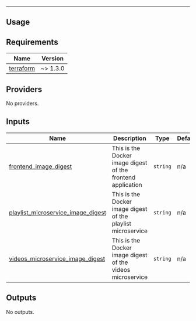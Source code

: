 <!-- BEGIN_TF_DOCS -->

---
## Usage
## Requirements

| Name | Version |
|------|---------|
| <a name="requirement_terraform"></a> [terraform](#requirement\_terraform) | ~> 1.3.0 |
## Providers

No providers.
## Inputs

| Name | Description | Type | Default | Required |
|------|-------------|------|---------|:--------:|
| <a name="input_frontend_image_digest"></a> [frontend\_image\_digest](#input\_frontend\_image\_digest) | This is the Docker image digest of the frontend application | `string` | n/a | yes |
| <a name="input_playlist_microservice_image_digest"></a> [playlist\_microservice\_image\_digest](#input\_playlist\_microservice\_image\_digest) | This is the Docker image digest of the playlist microservice | `string` | n/a | yes |
| <a name="input_videos_microservice_image_digest"></a> [videos\_microservice\_image\_digest](#input\_videos\_microservice\_image\_digest) | This is the Docker image digest of the videos microservice | `string` | n/a | yes |
## Outputs

No outputs.
<!-- END_TF_DOCS -->
